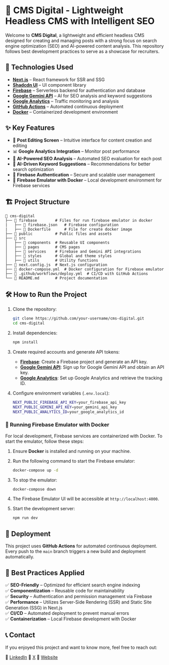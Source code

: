 # 📝 CMS Digital - Lightweight Headless CMS with Intelligent SEO

Welcome to **CMS Digital**, a lightweight and efficient headless CMS designed for creating and managing posts with a strong focus on search engine optimization (SEO) and AI-powered content analysis. This repository follows best development practices to serve as a showcase for recruiters.

## 🚀 Technologies Used

- **[Next.js](https://nextjs.org/)** – React framework for SSR and SSG
- **[Shadcdn UI](https://ui.shadcn.com/)** – UI component library
- **[Firebase](https://firebase.google.com/)** – Serverless backend for authentication and database
- **[Google Gemini API](https://ai.google.dev/)** – AI for SEO analysis and keyword suggestions
- **[Google Analytics](https://analytics.google.com/analytics/web/)** – Traffic monitoring and analysis
- **[GitHub Actions](https://github.com/features/actions)** – Automated continuous deployment
- **[Docker](https://www.docker.com/)** – Containerized development environment

## ✨ Key Features

- 📑 **Post Editing Screen** – Intuitive interface for content creation and editing
- 📊 **Google Analytics Integration** – Monitor post performance
- 🤖 **AI-Powered SEO Analysis** – Automated SEO evaluation for each post
- 🔑 **AI-Driven Keyword Suggestions** – Recommendations for better search optimization
- 🔐 **Firebase Authentication** – Secure and scalable user management
- 🐳 **Firebase Emulator with Docker** – Local development environment for Firebase services

## 🏗️ Project Structure

```plaintext
📂 cms-digital
├── 📁 firebase        # Files for run firebase emulator in docker
|   ├── 📜 firebase.json   # Firebase configuration
|   ├── 📜 Dockerfile      # File for create docker image
├── 📁 public          # Public files and assets
├── 📁 src
│   ├── 📁 components  # Reusable UI components
│   ├── 📁 pages       # CMS pages
│   ├── 📁 services    # Firebase and Gemini API integrations
│   ├── 📁 styles      # Global and theme styles
│   ├── 📁 utils       # Utility functions
├── 📜 next.config.js  # Next.js configuration
├── 📜 docker-compose.yml  # Docker configuration for Firebase emulator
├── 📜 .github/workflows/deploy.yml  # CI/CD with GitHub Actions
└── 📜 README.md       # Project documentation
```

## 🛠️ How to Run the Project

1. Clone the repository:
   ```sh
   git clone https://github.com/your-username/cms-digital.git
   cd cms-digital
   ```
2. Install dependencies:
   ```sh
   npm install
   ```
3. Create required accounts and generate API tokens:
   - **[Firebase](https://firebase.google.com/)**: Create a Firebase project and generate an API key.
   - **[Google Gemini API](https://ai.google.dev/)**: Sign up for Google Gemini API and obtain an API key.
   - **[Google Analytics](https://analytics.google.com/analytics/web/)**: Set up Google Analytics and retrieve the tracking ID.

4. Configure environment variables (`.env.local`):
   ```sh
   NEXT_PUBLIC_FIREBASE_API_KEY=your_firebase_api_key
   NEXT_PUBLIC_GEMINI_API_KEY=your_gemini_api_key
   NEXT_PUBLIC_ANALYTICS_ID=your_google_analytics_id
   ```

### 🐳 Running Firebase Emulator with Docker

For local development, Firebase services are containerized with Docker. To start the emulator, follow these steps:

1. Ensure **Docker** is installed and running on your machine.
2. Run the following command to start the Firebase emulator:
   ```sh
   docker-compose up -d
   ```
3. To stop the emulator:
   ```sh
   docker-compose down
   ```
4. The Firebase Emulator UI will be accessible at `http://localhost:4000`.

5. Start the development server:
   ```sh
   npm run dev
   ```

## 🚀 Deployment

This project uses **GitHub Actions** for automated continuous deployment. Every push to the `main` branch triggers a new build and deployment automatically.

## 📌 Best Practices Applied

✅ **SEO-Friendly** – Optimized for efficient search engine indexing<br>
✅ **Componentization** – Reusable code for maintainability<br>
✅ **Security** – Authentication and permission management via Firebase<br>
✅ **Performance** – Utilizes Server-Side Rendering (SSR) and Static Site Generation (SSG) in Next.js<br>
✅ **CI/CD** – Automated deployment to prevent manual errors<br>
✅ **Containerization** – Local Firebase development with Docker

## 📞 Contact

If you enjoyed this project and want to know more, feel free to reach out:

🔗 [LinkedIn](https://www.linkedin.com/in/viniramos)
🔗 [X](https://www.x.com/viniramosonx)
🔗 [Website](https://www.vinidigital.com.br)




